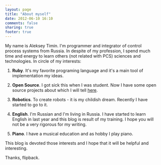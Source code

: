 ```yaml
---
layout: page
title: "About myself"
date: 2012-06-10 16:10
comments: false
sharing: true
footer: true
---
```


My name is Aleksey Timin. I'm programmer and integrator
of control process systems from Russia. In despite of my profession,
I spend much time and energy to learn others (not related with PCS) sciences
and technologies. In circle of my interests:

1. **Ruby**. It's my favorite programing language and it's a main tool
of implementation my ideas.

2. **Open Source**. I got sick this when I was student. Now I have some open source
projects about which I will tell [here](/about/projects/).

3. **Robotics**. To create robots - it is my childish dream. Recently I have started to go to it.

4. **English**. I'm Russian and I'm living in Russia. I have started to learn English in last year
and this blog is result of my training. I hope you will not be a very rigorous for my writing.

5. **Piano**. I have a musical education and as hobby I play piano. 


This blog is devoted those interests and I hope that it will be helpful and interesting.

Thanks, flipback.

